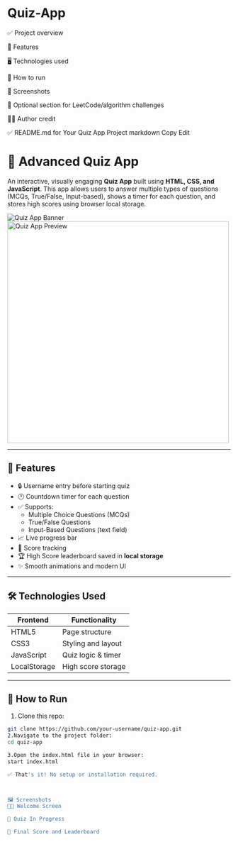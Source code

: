 # Quiz-App
✅ Project overview

🧩 Features

🖥️ Technologies used

🚀 How to run

📸 Screenshots

🧠 Optional section for LeetCode/algorithm challenges

👨‍💻 Author credit

✅ README.md for Your Quiz App Project
markdown
Copy
Edit
# 🎯 Advanced Quiz App

An interactive, visually engaging **Quiz App** built using **HTML, CSS, and JavaScript**. This app allows users to answer multiple types of questions (MCQs, True/False, Input-based), shows a timer for each question, and stores high scores using browser local storage.

![Quiz App Banner](quiz.jpeg.avif)
<img src="quiz app image.jpeg" alt="Quiz App Preview" width="500"/>


---

## 📌 Features

- 🔒 Username entry before starting quiz  
- 🕐 Countdown timer for each question  
- ✅ Supports:
  - Multiple Choice Questions (MCQs)
  - True/False Questions
  - Input-Based Questions (text field)
- 📈 Live progress bar  
- 🎯 Score tracking  
- 🏆 High Score leaderboard saved in **local storage**
- ✨ Smooth animations and modern UI

---

## 🛠️ Technologies Used

| Frontend     | Functionality        |
|--------------|----------------------|
| HTML5        | Page structure        |
| CSS3         | Styling and layout   |
| JavaScript   | Quiz logic & timer   |
| LocalStorage | High score storage   |

---

## 🚀 How to Run

1. Clone this repo:

```bash
git clone https://github.com/your-username/quiz-app.git
2.Navigate to the project folder:
cd quiz-app

3.Open the index.html file in your browser:
start index.html

✅ That's it! No setup or installation required.



🖼️ Screenshots
🧑‍💼 Welcome Screen

📄 Quiz In Progress

🧮 Final Score and Leaderboard
